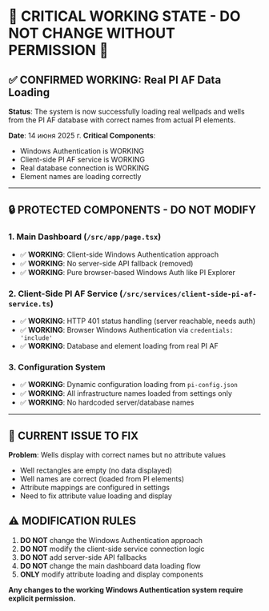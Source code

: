 # 🚨 CRITICAL WORKING STATE - DO NOT CHANGE WITHOUT PERMISSION 🚨

## ✅ **CONFIRMED WORKING**: Real PI AF Data Loading

**Status**: The system is now successfully loading real wellpads and wells from the PI AF database with correct names from actual PI elements.

**Date**: 14 июня 2025 г.
**Critical Components**: 
- Windows Authentication is WORKING
- Client-side PI AF service is WORKING  
- Real database connection is WORKING
- Element names are loading correctly

---

## 🔒 **PROTECTED COMPONENTS - DO NOT MODIFY**

### **1. Main Dashboard (`/src/app/page.tsx`)**
- ✅ **WORKING**: Client-side Windows Authentication approach
- ✅ **WORKING**: No server-side API fallback (removed)
- ✅ **WORKING**: Pure browser-based Windows Auth like PI Explorer

### **2. Client-Side PI AF Service (`/src/services/client-side-pi-af-service.ts`)**
- ✅ **WORKING**: HTTP 401 status handling (server reachable, needs auth)
- ✅ **WORKING**: Browser Windows Authentication via `credentials: 'include'`
- ✅ **WORKING**: Database and element loading from real PI AF

### **3. Configuration System**
- ✅ **WORKING**: Dynamic configuration loading from `pi-config.json`
- ✅ **WORKING**: All infrastructure names loaded from settings only
- ✅ **WORKING**: No hardcoded server/database names

---

## 🎯 **CURRENT ISSUE TO FIX**

**Problem**: Wells display with correct names but no attribute values
- Well rectangles are empty (no data displayed)
- Well names are correct (loaded from PI elements)
- Attribute mappings are configured in settings
- Need to fix attribute value loading and display

## ⚠️ **MODIFICATION RULES**

1. **DO NOT** change the Windows Authentication approach
2. **DO NOT** modify the client-side service connection logic
3. **DO NOT** add server-side API fallbacks
4. **DO NOT** change the main dashboard data loading flow
5. **ONLY** modify attribute loading and display components

**Any changes to the working Windows Authentication system require explicit permission.**
